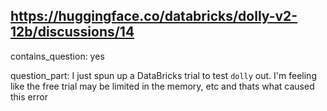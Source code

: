 ## https://huggingface.co/databricks/dolly-v2-12b/discussions/14

contains_question: yes

question_part: I just spun up a DataBricks trial to test `dolly` out. I'm feeling like the free trial may be limited in the memory, etc and thats what caused this error